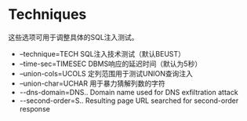 # Techniques

这些选项可用于调整具体的SQL注入测试。

* –technique=TECH SQL注入技术测试（默认BEUST）
* –time-sec=TIMESEC DBMS响应的延迟时间（默认为5秒）
* –union-cols=UCOLS 定列范围用于测试UNION查询注入
* –union-char=UCHAR 用于暴力猜解列数的字符
* --dns-domain=DNS.. Domain name used for DNS exfiltration attack
* --second-order=S.. Resulting page URL searched for second-order response

